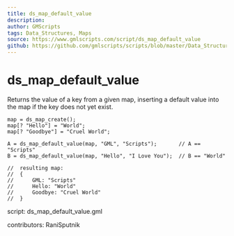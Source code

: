 ```yaml
---
title: ds_map_default_value
description: 
author: GMScripts
tags: Data_Structures, Maps
source: https://www.gmlscripts.com/script/ds_map_default_value
github: https://github.com/gmlscripts/scripts/blob/master/Data_Structures/Maps/ds_map_default_value.gml
---
```


ds_map_default_value
====================

Returns the value of a key from a given map,
inserting a default value into the map if 
the key does not yet exist.

    map = ds_map_create();
    map[? "Hello"] = "World";
    map[? "Goodbye"] = "Cruel World";
    
    A = ds_map_default_value(map, "GML", "Scripts");       // A == "Scripts"
    B = ds_map_default_value(map, "Hello", "I Love You");  // B == "World"

    //  resulting map:
    //  {
    //      GML: "Scripts"
    //      Hello: "World"
    //      Goodbye: "Cruel World"
    //  }

script: ds_map_default_value.gml

contributors: RaniSputnik
